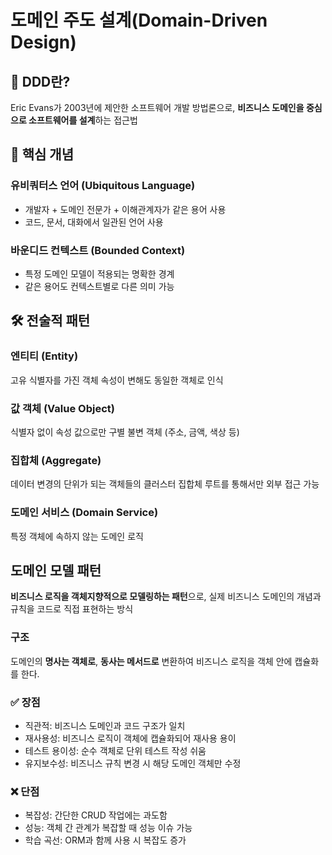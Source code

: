 # 도메인 주도 설계(Domain-Driven Design)

## 🎯 DDD란?

Eric Evans가 2003년에 제안한 소프트웨어 개발 방법론으로, **비즈니스 도메인을 중심으로 소프트웨어를 설계**하는 접근법

## 🔑 핵심 개념

### 유비쿼터스 언어 (Ubiquitous Language)

- 개발자 + 도메인 전문가 + 이해관계자가 같은 용어 사용
- 코드, 문서, 대화에서 일관된 언어 사용

### 바운디드 컨텍스트 (Bounded Context)

- 특정 도메인 모델이 적용되는 명확한 경계
- 같은 용어도 컨텍스트별로 다른 의미 가능

## 🛠 전술적 패턴

### 엔티티 (Entity)

고유 식별자를 가진 객체
속성이 변해도 동일한 객체로 인식

### 값 객체 (Value Object)

식별자 없이 속성 값으로만 구별
불변 객체 (주소, 금액, 색상 등)

### 집합체 (Aggregate)

데이터 변경의 단위가 되는 객체들의 클러스터
집합체 루트를 통해서만 외부 접근 가능

### 도메인 서비스 (Domain Service)

특정 객체에 속하지 않는 도메인 로직

## 도메인 모델 패턴

**비즈니스 로직을 객체지향적으로 모델링하는 패턴**으로, 실제 비즈니스 도메인의 개념과 규칙을 코드로 직접 표현하는 방식

### 구조

도메인의 **명사는 객체로**, **동사는 메서드로** 변환하여 비즈니스 로직을 객체 안에 캡슐화를 한다.

### ✅ 장점

- 직관적: 비즈니스 도메인과 코드 구조가 일치
- 재사용성: 비즈니스 로직이 객체에 캡슐화되어 재사용 용이
- 테스트 용이성: 순수 객체로 단위 테스트 작성 쉬움
- 유지보수성: 비즈니스 규칙 변경 시 해당 도메인 객체만 수정

### ❌ 단점

- 복잡성: 간단한 CRUD 작업에는 과도함
- 성능: 객체 간 관계가 복잡할 때 성능 이슈 가능
- 학습 곡선: ORM과 함께 사용 시 복잡도 증가
